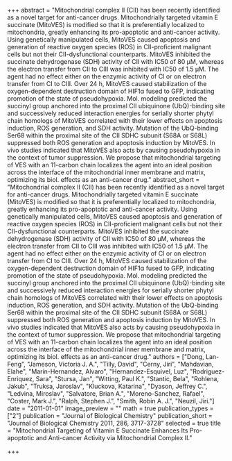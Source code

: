 +++
abstract = "Mitochondrial complex II (CII) has been recently identified as a novel target for anti-cancer drugs.  Mitochondrially targeted vitamin E succinate (MitoVES) is modified so that it is preferentially localized to mitochondria, greatly enhancing its pro-apoptotic and anti-cancer activity.  Using genetically manipulated cells, MitoVES caused apoptosis and generation of reactive oxygen species (ROS) in CII-proficient malignant cells but not their CII-dysfunctional counterparts.  MitoVES inhibited the succinate dehydrogenase (SDH) activity of CII with IC50 of 80 μM, whereas the electron transfer from CII to CIII was inhibited with IC50 of 1.5 μM.  The agent had no effect either on the enzymic activity of CI or on electron transfer from CI to CIII.  Over 24 h, MitoVES caused stabilization of the oxygen-dependent destruction domain of HIF1α fused to GFP, indicating promotion of the state of pseudohypoxia.  Mol. modeling predicted the succinyl group anchored into the proximal CII ubiquinone (UbQ)-binding site and successively reduced interaction energies for serially shorter phytyl chain homologs of MitoVES correlated with their lower effects on apoptosis induction, ROS generation, and SDH activity.  Mutation of the UbQ-binding Ser68 within the proximal site of the CII SDHC subunit (S68A or S68L) suppressed both ROS generation and apoptosis induction by MitoVES.  In vivo studies indicated that MitoVES also acts by causing pseudohypoxia in the context of tumor suppression.  We propose that mitochondrial targeting of VES with an 11-carbon chain localizes the agent into an ideal position across the interface of the mitochondrial inner membrane and matrix, optimizing its biol. effects as an anti-cancer drug."
abstract_short = "Mitochondrial complex II (CII) has been recently identified as a novel target for anti-cancer drugs.  Mitochondrially targeted vitamin E succinate (MitoVES) is modified so that it is preferentially localized to mitochondria, greatly enhancing its pro-apoptotic and anti-cancer activity.  Using genetically manipulated cells, MitoVES caused apoptosis and generation of reactive oxygen species (ROS) in CII-proficient malignant cells but not their CII-dysfunctional counterparts.  MitoVES inhibited the succinate dehydrogenase (SDH) activity of CII with IC50 of 80 μM, whereas the electron transfer from CII to CIII was inhibited with IC50 of 1.5 μM.  The agent had no effect either on the enzymic activity of CI or on electron transfer from CI to CIII.  Over 24 h, MitoVES caused stabilization of the oxygen-dependent destruction domain of HIF1α fused to GFP, indicating promotion of the state of pseudohypoxia.  Mol. modeling predicted the succinyl group anchored into the proximal CII ubiquinone (UbQ)-binding site and successively reduced interaction energies for serially shorter phytyl chain homologs of MitoVES correlated with their lower effects on apoptosis induction, ROS generation, and SDH activity.  Mutation of the UbQ-binding Ser68 within the proximal site of the CII SDHC subunit (S68A or S68L) suppressed both ROS generation and apoptosis induction by MitoVES.  In vivo studies indicated that MitoVES also acts by causing pseudohypoxia in the context of tumor suppression.  We propose that mitochondrial targeting of VES with an 11-carbon chain localizes the agent into an ideal position across the interface of the mitochondrial inner membrane and matrix, optimizing its biol. effects as an anti-cancer drug."
authors = ["Dong, Lan-Feng", "Jameson, Victoria J. A.", "Tilly, David", "Cerny, Jiri", "Mahdavian, Elahe", "Marin-Hernandez, Alvaro", "Hernandez-Esquivel, Luz", "Rodriguez-Enriquez, Sara", "Stursa, Jan", "Witting, Paul K.", "Stantic, Bela", "Rohlena, Jakub", "Truksa, Jaroslav", "Kluckova, Katarina", "Dyason, Jeffrey C.", "Ledvina, Miroslav", "Salvatore, Brian A.", "Moreno-Sanchez, Rafael", "Coster, Mark J.", "Ralph, Stephen J.", "Smith, Robin A. J.", "Neuzil, Jiri."]
date = "2011-01-01"
image_preview = ""
math = true
publication_types = ["2"]
publication = "Journal of Biological Chemistry"
publication_short = "Journal of Biological Chemistry 2011, 286, 3717-3728"
selected = true
title = "Mitochondrial Targeting of Vitamin E Succinate Enhances Its Pro-apoptotic and Anti-cancer Activity via Mitochondrial Complex II."


+++